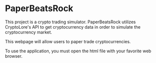 # PaperBeatsRock 
This project is a crypto trading simulator. PaperBeatsRock utilizes CryptoLore's API to get cryptocurrency data in order to simulate the cryptocurrency market.

This webpage will allow users to paper trade cryptocurrencies.

To use the application, you must open the html file with your favorite web browser.

